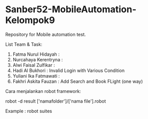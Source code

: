 # Sanber52-MobileAutomation-Kelompok9
 Repository for Mobile automation test.
 
 List Team & Task:
 1. Fatma Nurul Hidayah : 
 2. Nurcahaya Kerentryna : 
 3. Alwi Faisal Zulfikar : 
 4. Hadi Al Bukhori : Invalid Login with Various Condition
 5. Yuliani Ika Fatmawati : 
 6. Fakhri Askita Fauzan : Add Search and Book FLight (one way)

Cara menjalankan robot framework:

robot -d result ['namafolder']/['nama file'].robot 

Example : robot suites
